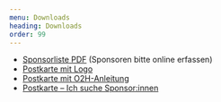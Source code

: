 ```yaml
---
menu: Downloads
heading: Downloads
order: 99
---
```

* [Sponsorliste PDF](assets/sponsorliste-2021.pdf) (Sponsoren bitte online erfassen)
* [Postkarte mit Logo](assets/postkarte-2021.pdf)
* [Postkarte mit O2H-Anleitung](assets/postkarte-2020-explainer.pdf)
* [Postkarte – Ich suche Sponsor:innen](assets/postkarte-2021-ichsuchesponsoren.pdf)



